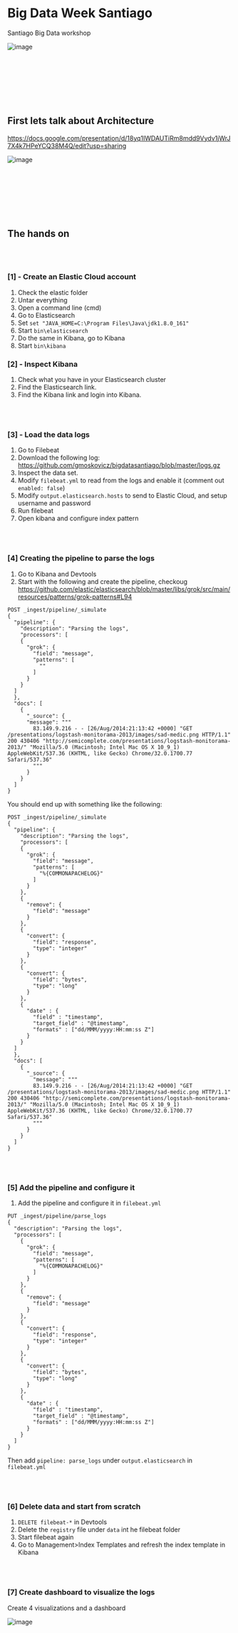# Big Data Week Santiago

Santiago Big Data workshop

![image](http://santiago.bigdataweek.com/wp-content/uploads/sites/36/2018/03/logo-web-2017.png)

<br/>
<br/>
<br/>
<br/>
<br/>
<br/>


## First lets talk about Architecture

https://docs.google.com/presentation/d/18yq1IWDAUTiRm8mdd9Vydv1jWrJ7X4k7HPeYCQ38M4Q/edit?usp=sharing

![image](https://github.com/gmoskovicz/bigdatasantiago/blob/master/Architecture.png)

<br/>
<br/>
<br/>
<br/>
<br/>
<br/>

## The hands on

<br/>
<br/>

### [1] - Create an Elastic Cloud account

1. Check the elastic folder
2. Untar everything
3. Open a command line (cmd)
4. Go to Elasticsearch
5. Set `set "JAVA_HOME=C:\Program Files\Java\jdk1.8.0_161"`
6. Start  `bin\elasticsearch`
7. Do the same in Kibana, go to Kibana
8. Start  `bin\kibana`

### [2] - Inspect  Kibana

1. Check what you have in your Elasticsearch cluster
2. Find the Elasticsearch link.
3. Find the Kibana link and login into Kibana.

<br/>
<br/>

### [3] - Load the data logs

1. Go to Filebeat
2. Download the following log: https://github.com/gmoskovicz/bigdatasantiago/blob/master/logs.gz
3. Inspect the data set.
4. Modify `filebeat.yml` to read from the logs and enable it (comment out `enabled: false`)
5. Modify `output.elasticsearch.hosts` to send to Elastic Cloud, and setup username and password
6. Run filebeat
7. Open kibana and configure index pattern

<br/>
<br/>

### [4] Creating the pipeline to parse the logs

1. Go to Kibana and Devtools
2. Start with the following and create the pipeline, checkoug https://github.com/elastic/elasticsearch/blob/master/libs/grok/src/main/resources/patterns/grok-patterns#L94

```
POST _ingest/pipeline/_simulate
{
  "pipeline": {
    "description": "Parsing the logs",
    "processors": [
    {
      "grok": {
        "field": "message",
        "patterns": [
          ""
        ]
      }
    }
  ]
  },
  "docs": [
    {
      "_source": {
      "message": """     
        83.149.9.216 - - [26/Aug/2014:21:13:42 +0000] "GET /presentations/logstash-monitorama-2013/images/sad-medic.png HTTP/1.1" 200 430406 "http://semicomplete.com/presentations/logstash-monitorama-2013/" "Mozilla/5.0 (Macintosh; Intel Mac OS X 10_9_1) AppleWebKit/537.36 (KHTML, like Gecko) Chrome/32.0.1700.77 Safari/537.36"
        """
      }
    }
  ]
}
```

You should end up with something like the following:

```
POST _ingest/pipeline/_simulate
{
  "pipeline": {
    "description": "Parsing the logs",
    "processors": [
    {
      "grok": {
        "field": "message",
        "patterns": [
          "%{COMMONAPACHELOG}"
        ]
      }
    },
    {
      "remove": {
        "field": "message"
      }
    },
    {
      "convert": {
        "field": "response",
        "type": "integer"
      }
    },
    {
      "convert": {
        "field": "bytes",
        "type": "long"
      }
    },    
    {
      "date" : {
        "field" : "timestamp",
        "target_field" : "@timestamp",
        "formats" : ["dd/MMM/yyyy:HH:mm:ss Z"]
      }
    }
  ]
  },
  "docs": [
    {
      "_source": {
        "message": """     
        83.149.9.216 - - [26/Aug/2014:21:13:42 +0000] "GET /presentations/logstash-monitorama-2013/images/sad-medic.png HTTP/1.1" 200 430406 "http://semicomplete.com/presentations/logstash-monitorama-2013/" "Mozilla/5.0 (Macintosh; Intel Mac OS X 10_9_1) AppleWebKit/537.36 (KHTML, like Gecko) Chrome/32.0.1700.77 Safari/537.36"
        """
      }
    }
  ]
}
```

<br/>
<br/>

### [5] Add the pipeline and configure it

1. Add the pipeline and configure it in `filebeat.yml`

```
PUT _ingest/pipeline/parse_logs
{
  "description": "Parsing the logs",
  "processors": [
    {
      "grok": {
        "field": "message",
        "patterns": [
          "%{COMMONAPACHELOG}"
        ]
      }
    },
    {
      "remove": {
        "field": "message"
      }
    },
    {
      "convert": {
        "field": "response",
        "type": "integer"
      }
    },
    {
      "convert": {
        "field": "bytes",
        "type": "long"
      }
    },    
    {
      "date" : {
        "field" : "timestamp",
        "target_field" : "@timestamp",
        "formats" : ["dd/MMM/yyyy:HH:mm:ss Z"]
      }
    }
  ]
}
```

Then add `pipeline: parse_logs` under `output.elasticsearch` in `filebeat.yml`

<br/>
<br/>

### [6] Delete data and start from scratch

1. `DELETE filebeat-*` in Devtools
2. Delete the `registry` file under `data` int he filebeat folder
3. Start filebeat again
4. Go to Management>Index Templates and refresh the index template in Kibana

<br/>
<br/>

### [7] Create dashboard to visualize the logs

Create 4 visualizations and a dashboard

![image](https://github.com/gmoskovicz/bigdatasantiago/blob/master/dashboard.png)

